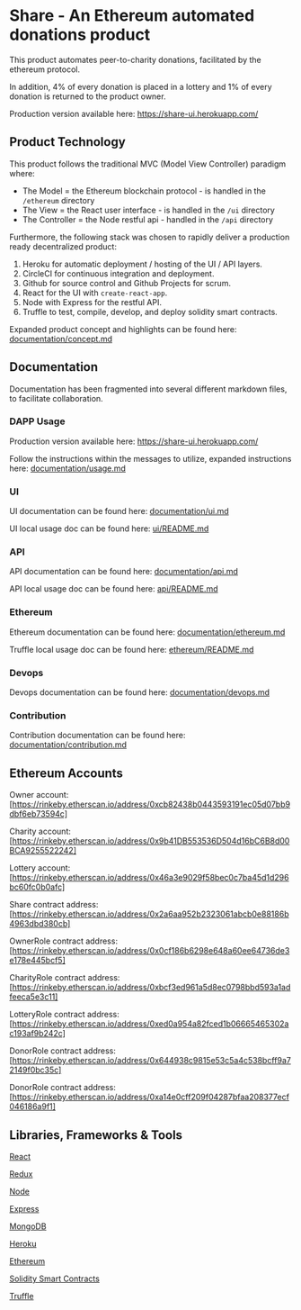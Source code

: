 # Share - An Ethereum automated donations product

This product automates peer-to-charity donations, facilitated by the ethereum protocol.

In addition, 4% of every donation is placed in a lottery and 1% of every donation is returned to the product owner. 

Production version available here: https://share-ui.herokuapp.com/

## Product Technology

This product follows the traditional MVC (Model View Controller) paradigm where:
   - The Model = the Ethereum blockchain protocol - is handled in the `/ethereum` directory
   - The View = the React user interface - is handled in the `/ui` directory
   - The Controller = the Node restful api  - handled in the `/api` directory

Furthermore, the following stack was chosen to rapidly deliver a production ready decentralized product:

1) Heroku for automatic deployment / hosting of the UI / API layers.
2) CircleCI for continuous integration and deployment.
2) Github for source control and Github Projects for scrum.
2) React for the UI with `create-react-app`.
3) Node with Express for the restful API.
5) Truffle to test, compile, develop, and deploy solidity smart contracts.

Expanded product concept and highlights can be found here: [documentation/concept.md](https://github.com/escobard/share/blob/master/documentation/concept.md)

## Documentation

Documentation has been fragmented into several different markdown files, to facilitate collaboration.

### DAPP Usage

Production version available here: https://share-ui.herokuapp.com/

Follow the instructions within the messages to utilize, expanded instructions here: [documentation/usage.md](https://github.com/escobard/share/blob/master/documentation/usage.md)

### UI

UI documentation can be found here: [documentation/ui.md](https://github.com/escobard/share/blob/master/documentation/ui.md)

UI local usage doc can be found here: [ui/README.md](https://github.com/escobard/share/blob/master/ui/README.md)

### API 

API documentation can be found here: [documentation/api.md](https://github.com/escobard/share/blob/master/documentation/api.md)

API local usage doc can be found here: [api/README.md](https://github.com/escobard/share/blob/master/api/README.md)

### Ethereum

Ethereum documentation can be found here: [documentation/ethereum.md](https://github.com/escobard/share/blob/master/documentation/ethereum.md)

Truffle local usage doc can be found here: [ethereum/README.md](https://github.com/escobard/share/blob/master/ethereum/README.md)

### Devops

Devops documentation can be found here: [documentation/devops.md](https://github.com/escobard/share/blob/master/documentation/devops.md)

### Contribution

Contribution documentation can be found here: [documentation/contribution.md](https://github.com/escobard/share/blob/master/documentation/contribution.md)

## Ethereum Accounts

Owner account: [https://rinkeby.etherscan.io/address/0xcb82438b0443593191ec05d07bb9dbf6eb73594c]

Charity account: [https://rinkeby.etherscan.io/address/0x9b41DB553536D504d16bC6B8d00BCA9255522242]

Lottery account: [https://rinkeby.etherscan.io/address/0x46a3e9029f58bec0c7ba45d1d296bc60fc0b0afc]

Share contract address:[https://rinkeby.etherscan.io/address/0x2a6aa952b2323061abcb0e88186b4963dbd380cb]

OwnerRole contract address:[https://rinkeby.etherscan.io/address/0x0cf186b6298e648a60ee64736de3e178e445bcf5]

CharityRole contract address:[https://rinkeby.etherscan.io/address/0xbcf3ed961a5d8ec0798bbd593a1adfeeca5e3c11]

LotteryRole contract address:[https://rinkeby.etherscan.io/address/0xed0a954a82fced1b06665465302ac193af9b242c]

DonorRole contract address:[https://rinkeby.etherscan.io/address/0x644938c9815e53c5a4c538bcff9a72149f0bc35c]

DonorRole contract address:[https://rinkeby.etherscan.io/address/0xa14e0cff209f04287bfaa208377ecf046186a9f1]

## Libraries, Frameworks & Tools

[React](https://reactjs.org/)

[Redux](https://redux.js.org/)

[Node](https://nodejs.org/en/)

[Express](https://expressjs.com/)

[MongoDB](https://www.mongodb.com/)

[Heroku](https://www.heroku.com/)

[Ethereum](https://www.ethereum.org/)

[Solidity Smart Contracts](https://github.com/ethereum/solidity)

[Truffle](https://truffleframework.com/)

